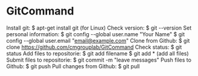 # GitCommand

Install git: 
  $ apt-get install git (for Linux)
Check version: 
  $ git --version
Set personal information:
  $ git config --global user.name "Your Name"
  $ git config --global user.email "email@example.com"
Clone from Github:
  $ git clone https://github.com/cmgrouplab/GitCommand
Check status:
  $ git status
Add files to repositorie:
  $ git add filename 
  $ git add * (add all files)
Submit files to repositorie:
  $ git commit -m "leave messages"
Push files to Github:
  $ git push
Pull changes from Github:
  $ git pull
